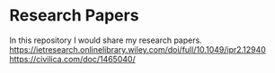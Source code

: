 # Research Papers
In this repository I would share my research papers.
https://ietresearch.onlinelibrary.wiley.com/doi/full/10.1049/ipr2.12940
https://civilica.com/doc/1465040/

